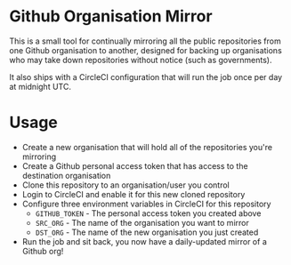 Github Organisation Mirror
==========================

This is a small tool for continually mirroring all the public repositories from
one Github organisation to another, designed for backing up organisations who
may take down repositories without notice (such as governments).

It also ships with a CircleCI configuration that will run the job once per day
at midnight UTC.

Usage
=====

* Create a new organisation that will hold all of the repositories you're
  mirroring
* Create a Github personal access token that has access to the destination
  organisation
* Clone this repository to an organisation/user you control
* Login to CircleCI and enable it for this new cloned repository
* Configure three environment variables in CircleCI for this repository
  * `GITHUB_TOKEN` - The personal access token you created above
  * `SRC_ORG` - The name of the organisation you want to mirror
  * `DST_ORG` - The name of the new organisation you just created
* Run the job and sit back, you now have a daily-updated mirror of a Github
  org!
